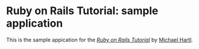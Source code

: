 # Ruby on Rails Tutorial: sample application

This is the sample appication for
the [*Ruby on Rails Tutorial*](http://railstutorial.org/)
by [Michael Hartl](http://michaelhartl.com/).

